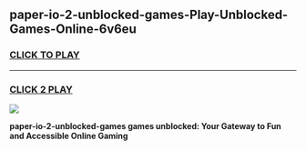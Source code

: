 
## paper-io-2-unblocked-games-Play-Unblocked-Games-Online-6v6eu
<h3>
<a href="https://premium76.site?title=paper-io-2-unblocked-games&ref=25A">CLICK TO PLAY</a></h3>
<hr>

<h3>
<a href="https://premium76.site?title=paper-io-2-unblocked-games&ref=25A">CLICK 2 PLAY</a>
  
</h3>

<a href="https://premium76.site?title=paper-io-2-unblocked-games&ref=25A"><img src="https://clearcache.store/games.png"></a>


**paper-io-2-unblocked-games games unblocked: Your Gateway to Fun and Accessible Online Gaming**

